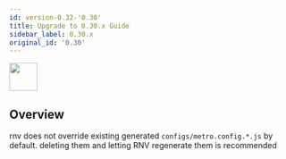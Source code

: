 ```yaml
---
id: version-0.32-'0.30'
title: Upgrade to 0.30.x Guide
sidebar_label: 0.30.x
original_id: '0.30'
---
```


<img src="https://renative.org/img/ic_upgrade.png" width=50 height=50 />


## Overview

rnv does not override existing generated `configs/metro.config.*.js` by default.
deleting them and letting RNV regenerate them is recommended
